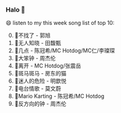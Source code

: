 

### Halo 👋

😄 listen to my this week song list of top 10:

0. 🌈不找了 - 郭旭
1. 🌈无人知晓 - 田馥甄
2. 🌈几点 - 陈冠希/MC Hotdog/MC仁/李璨琛
3. 🌈大笨钟 - 周杰伦
4. 🌈离开 - MC Hotdog/张震岳
5. 🌈斑马斑马 - 房东的猫
6. 🌈迷人的危险 - 明歆悦
7. 🌈电台情歌 - 莫文蔚
8. 🌈Mario Karting - 陈冠希/MC Hotdog
9. 🌈反方向的钟 - 周杰伦

